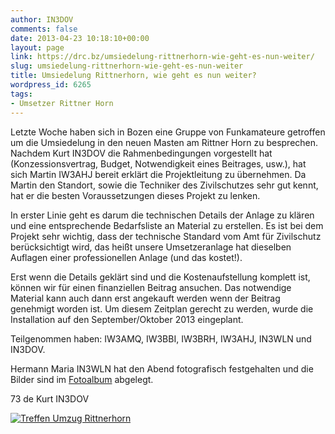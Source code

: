 ```yaml
---
author: IN3DOV
comments: false
date: 2013-04-23 10:18:10+00:00
layout: page
link: https://drc.bz/umsiedelung-rittnerhorn-wie-geht-es-nun-weiter/
slug: umsiedelung-rittnerhorn-wie-geht-es-nun-weiter
title: Umsiedelung Rittnerhorn, wie geht es nun weiter?
wordpress_id: 6265
tags:
- Umsetzer Rittner Horn
---
```


Letzte Woche haben sich in Bozen eine Gruppe von Funkamateure getroffen um die Umsiedelung in den neuen Masten am Rittner Horn zu besprechen. Nachdem Kurt IN3DOV die Rahmenbedingungen vorgestellt hat (Konzessionsvertrag, Budget, Notwendigkeit eines Beitrages, usw.), hat  sich Martin IW3AHJ bereit erklärt die Projektleitung zu übernehmen. Da Martin den Standort, sowie die Techniker des Zivilschutzes sehr gut kennt, hat er die besten Voraussetzungen dieses Projekt zu lenken.

In erster Linie geht es darum die technischen Details der Anlage zu klären und eine entsprechende Bedarfsliste an Material zu erstellen. Es ist bei dem Projekt sehr wichtig, dass der technische Standard vom Amt für Zivilschutz berücksichtigt wird, das heißt unsere Umsetzeranlage hat dieselben Auflagen einer professionellen Anlage (und das kostet!).

Erst wenn die Details geklärt sind und die Kostenaufstellung komplett ist, können wir für einen finanziellen Beitrag ansuchen. Das notwendige Material kann auch dann erst angekauft werden wenn der Beitrag genehmigt worden ist. Um diesem Zeitplan gerecht zu werden, wurde die Installation auf den September/Oktober 2013 eingeplant.

Teilgenommen haben: IW3AMQ, IW3BBI, IW3BRH, IW3AHJ, IN3WLN und IN3DOV.

Hermann Maria IN3WLN hat den Abend fotografisch festgehalten und die Bilder sind im [Fotoalbum](https://drc.bz/drc-intern/fotoalbum/?locale=de_DE&wppa-album=85&wppa-cover=0&wppa-occur=1) abgelegt.

73 de Kurt IN3DOV

[![Treffen Umzug Rittnerhorn](https://drc.bz/wp-content/uploads/2013/04/IMG_7870.jpg)](https://drc.bz/wp-content/uploads/2013/04/IMG_7870.jpg)
